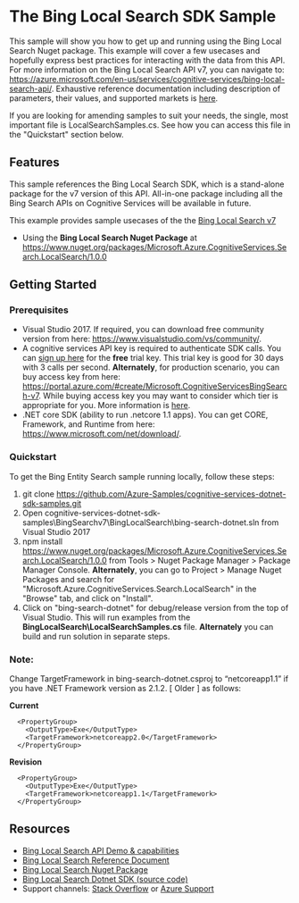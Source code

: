 

# The Bing Local Search SDK Sample

This sample will show you how to get up and running using the Bing Local Search Nuget package. This example will cover a few usecases and hopefully express best practices for interacting with the data from this API. For more information on the Bing Local Search API v7, you can navigate to: https://azure.microsoft.com/en-us/services/cognitive-services/bing-local-search-api/. Exhaustive reference documentation including description of parameters, their values, and supported markets is [here](https://docs.microsoft.com/en-us/rest/api/cognitiveservices/bing-local-api-v7-reference).

If you are looking for amending samples to suit your needs, the single, most important file is LocalSearchSamples.cs. See how you can access this file in the "Quickstart" section below.

## Features

This sample references the Bing Local Search SDK, which is a stand-alone package for the v7 version of this API. All-in-one package including all the Bing Search APIs on Cognitive Services will be available in future.

This example provides sample usecases of the the [Bing Local Search v7](https://azure.microsoft.com/en-us/services/cognitive-services/bing-local-search-api/)

* Using the **Bing Local Search Nuget Package** at https://www.nuget.org/packages/Microsoft.Azure.CognitiveServices.Search.LocalSearch/1.0.0

## Getting Started

### Prerequisites

- Visual Studio 2017. If required, you can download free community version from here: https://www.visualstudio.com/vs/community/.
- A cognitive services API key is required to authenticate SDK calls. You can [sign up here](https://azure.microsoft.com/en-us/try/cognitive-services/?api=bing-entity-search-api) for the **free** trial key. This trial key is good for 30 days with 3 calls per second. **Alternately**, for production scenario, you can buy access key from here: https://portal.azure.com/#create/Microsoft.CognitiveServicesBingSearch-v7. While buying access key you may want to consider which tier is appropriate for you. More information is [here](https://azure.microsoft.com/en-us/pricing/details/cognitive-services/search-api/web/). 
- .NET core SDK (ability to run .netcore 1.1 apps). You can get CORE, Framework, and Runtime from here: https://www.microsoft.com/net/download/. 

### Quickstart

To get the Bing Entity Search sample running locally, follow these steps:

1. git clone https://github.com/Azure-Samples/cognitive-services-dotnet-sdk-samples.git
2. Open cognitive-services-dotnet-sdk-samples\BingSearchv7\BingLocalSearch\bing-search-dotnet.sln from Visual Studio 2017
3. npm install https://www.nuget.org/packages/Microsoft.Azure.CognitiveServices.Search.LocalSearch/1.0.0 from Tools > Nuget Package Manager > Package Manager Console. **Alternately**, you can go to Project > Manage Nuget Packages and search for "Microsoft.Azure.CognitiveServices.Search.LocalSearch" in the "Browse" tab, and click on "Install". 
4. Click on "bing-search-dotnet" for debug/release version from the top of Visual Studio. This will run examples from the **BingLocalSearch\LocalSearchSamples.cs** file. **Alternately** you can build and run solution in separate steps.

### Note: 
Change TargetFramework in bing-search-dotnet.csproj to “netcoreapp1.1” if you have .NET Framework version as 2.1.2. [ Older ] as follows:

**Current**
````  
  <PropertyGroup>
    <OutputType>Exe</OutputType>
    <TargetFramework>netcoreapp2.0</TargetFramework>
  </PropertyGroup>
````
**Revision**
````
  <PropertyGroup>
    <OutputType>Exe</OutputType>
    <TargetFramework>netcoreapp1.1</TargetFramework>
  </PropertyGroup>
````
## Resources
- [Bing Local Search API Demo & capabilities](https://azure.microsoft.com/en-us/services/cognitive-services/bing-local-search-api/)
- [Bing Local Search Reference Document](https://docs.microsoft.com/en-us/rest/api/cognitiveservices/bing-local-api-v7-reference)
- [Bing Local Search Nuget Package](https://www.nuget.org/packages/Microsoft.Azure.CognitiveServices.Search.LocalSearch/1.0.0)
- [Bing Local Search Dotnet SDK (source code)](https://github.com/Azure/azure-sdk-for-net/tree/psSdkJson6/src/SDKs/CognitiveServices/dataPlane/Search/BingLocalSearch) 
- Support channels: [Stack Overflow](https://stackoverflow.com/questions/tagged/bing-search) or [Azure Support](https://azure.microsoft.com/en-us/support/options/)
